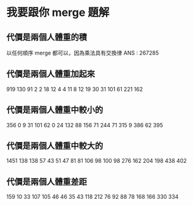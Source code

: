 # 我要跟你 merge 題解

## 代價是兩個人體重的積

以任何順序 merge 都可以，因為乘法具有交換律
ANS : 267285

## 代價是兩個人體重加起來

919
130 91
2 2
18 12
4 4
11 8
12 19
30 31
101 61
221 162

## 代價是兩個人體重中較小的

356
0 9
31 101
62 0
24 132
88 156
71 244
71 315
9 386
62 395

## 代價是兩個人體重中較大的

1451
138 138
57 43
51 47
81 81
106 98
100 98
276 162
204 198
438 402

## 代價是兩個人體重差距

159
10 33
107 105
46 46
35 43
118 212
76 92
88 78
168 166
330 334